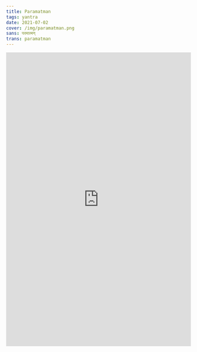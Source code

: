 ```yaml
---
title: Paramatman
tags: yantra
date: 2021-07-02
cover: /img/paramatman.png
sans: परमात्मन्
trans: paramatman
---
```


<sat-yantra name="paramatman" :no-shadow="true" />

<iframe src='https://my.spline.design/untitled-6082e2bc7190734983147c072a35fc8b/' frameborder='0' width='100%' height='800px'></iframe>
